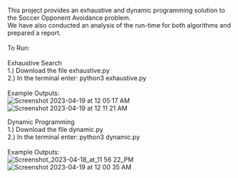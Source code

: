 This project provides an exhaustive and dynamic programming solution to the Soccer Opponent Avoidance problem. <br>
We have also conducted an analysis of the run-time for both algorithms and prepared a report. <br> 
<br>
To Run: <br>
<br>
Exhaustive Search <br>
1.) Download the file exhaustive.py <br>
2.) In the terminal enter: python3 exhaustive.py <br>
<br>
Example Outputs: <br>
![Screenshot 2023-04-19 at 12 05 17 AM](https://user-images.githubusercontent.com/78058333/232994192-348f2f07-be12-4559-be23-cf82180332ad.jpg)
![Screenshot 2023-04-19 at 12 11 21 AM](https://user-images.githubusercontent.com/78058333/232995683-e50ea296-bef6-402a-a3c9-9e848025acb1.jpg)

Dynamic Programming <br>
1.) Download the file dynamic.py <br>
2.) In the terminal enter: python3 dynamic.py <br>
<br>
Example Outputs: <br>
![Screenshot_2023-04-18_at_11 56 22_PM](https://user-images.githubusercontent.com/78058333/232992572-5e756ce3-abb7-4acd-8e48-8b27ee620932.jpg)
![Screenshot 2023-04-19 at 12 00 35 AM](https://user-images.githubusercontent.com/78058333/232992823-a072ca5c-3865-4913-b2b4-0f33afdc48e4.jpg)
